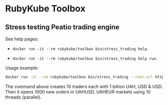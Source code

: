 # RubyKube Toolbox

## Stress testing Peatio trading engine

See help pages:

* `docker run -it --rm rubykube/toolbox bin/stress_trading help`.

* `docker run -it --rm rubykube/toolbox bin/stress_trading help run`.

Usage example:
```sh
docker run -it --rm rubykube/toolbox bin/stress_trading --root-url http://peatio.trade --api-v2-jwt-key KEY --management-api-v2-jwt-key KEY --currencies uah,usd,eur --markets uahusd,uaheur --orders 1000 --traders 10 --threads 10 --report-yaml results.yml
```

The command above creates 10 traders each with 1 billion UAH, USD & USD. Then it opens 1000 new orders in UAHUSD, UAHEUR markets using 10 threads (parallel).
